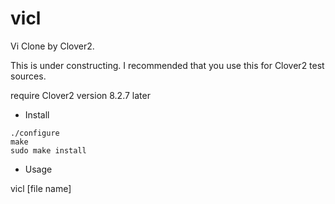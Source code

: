 # vicl

Vi Clone by Clover2.

This is under constructing. I recommended that you use this for Clover2 test sources.

require Clover2 version 8.2.7 later

* Install

```
./configure
make 
sudo make install
```

* Usage 

vicl [file name]
